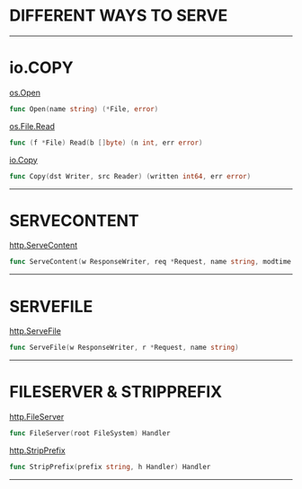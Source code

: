 # DIFFERENT WAYS TO SERVE

********************************

# io.COPY

[os.Open](https://godoc.org/os#Open)
``` go
func Open(name string) (*File, error)
```

[os.File.Read](https://godoc.org/os#File.Read)
``` go
func (f *File) Read(b []byte) (n int, err error)
```

[io.Copy](https://godoc.org/io#Copy)
``` go
func Copy(dst Writer, src Reader) (written int64, err error)
```

********************************

# SERVECONTENT

[http.ServeContent](https://godoc.org/net/http#ServeContent)
``` go
func ServeContent(w ResponseWriter, req *Request, name string, modtime time.Time, content io.ReadSeeker)
```

********************************

# SERVEFILE

[http.ServeFile](https://godoc.org/net/http#ServeFile)
``` go
func ServeFile(w ResponseWriter, r *Request, name string)
```
********************************

# FILESERVER & STRIPPREFIX

[http.FileServer](https://godoc.org/net/http#FileServer)
``` go
func FileServer(root FileSystem) Handler
```

[http.StripPrefix](https://godoc.org/net/http#StripPrefix)
``` go
func StripPrefix(prefix string, h Handler) Handler
```

********************************
